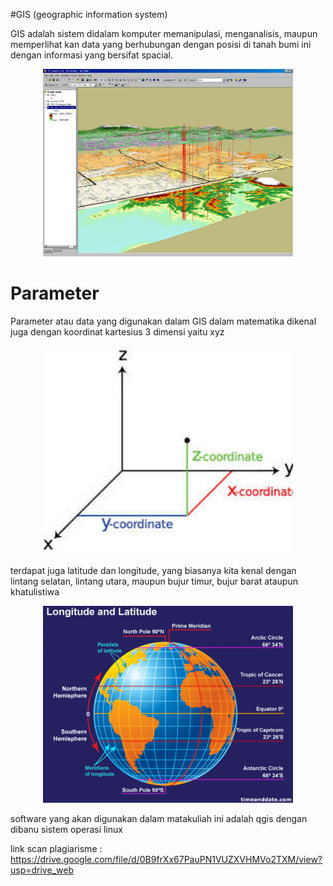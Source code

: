 #GIS (geographic information system) 

GIS adalah sistem didalam komputer memanipulasi, menganalisis, maupun memperlihat kan data yang berhubungan dengan posisi di tanah bumi ini dengan informasi yang bersifat spacial.
<p align="center">
  <img src="/img/GIS1.jpg" width="400px">
</p>

# Parameter
Parameter atau data yang digunakan dalam GIS dalam matematika dikenal juga dengan koordinat kartesius 3 dimensi yaitu xyz

<p align="center">
  <img src="/img/GIS2.jpg" width="400px">
</p>

terdapat juga latitude dan longitude, yang biasanya kita kenal dengan lintang selatan, lintang utara, maupun bujur timur, bujur barat ataupun khatulistiwa

<p align="center">
  <img src="/img/GIS3.png" width="400px">
</p>

software yang akan digunakan dalam matakuliah ini adalah qgis dengan dibanu sistem operasi linux


link scan plagiarisme : 
https://drive.google.com/file/d/0B9frXx67PauPN1VUZXVHMVo2TXM/view?usp=drive_web
